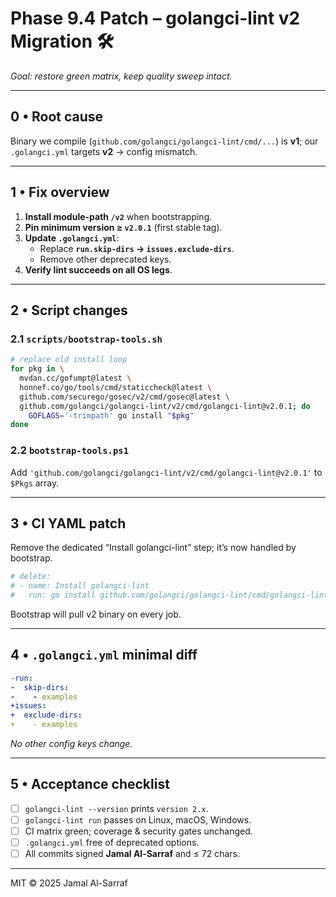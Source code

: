 <!--
AI-Chat-CLI • Codex Prompt
Phase 9.4 Patch – Upgrade golangci-lint to v2 & unblock CI
Save as docs/codex/phase-9_4-lint-v2.md
Author: Jamal Al-Sarraf <jalsarraf0@gmail.com>
Generated: 2025-06-05
-->

# Phase 9.4 Patch – **golangci-lint v2 Migration** 🛠️
*Goal: restore green matrix, keep quality sweep intact.*

---

## 0 • Root cause
Binary we compile (`github.com/golangci/golangci-lint/cmd/...`) is **v1**; our `.golangci.yml` targets **v2** → config mismatch.

---

## 1 • Fix overview

1. **Install module-path `/v2`** when bootstrapping.
2. **Pin minimum version ≥ `v2.0.1`** (first stable tag).
3. **Update `.golangci.yml`**:
   * Replace **`run.skip-dirs` → `issues.exclude-dirs`**.
   * Remove other deprecated keys.
4. **Verify lint succeeds on all OS legs**.

---

## 2 • Script changes

### 2.1 `scripts/bootstrap-tools.sh`

```bash
# replace old install loop
for pkg in \
  mvdan.cc/gofumpt@latest \
  honnef.co/go/tools/cmd/staticcheck@latest \
  github.com/securego/gosec/v2/cmd/gosec@latest \
  github.com/golangci/golangci-lint/v2/cmd/golangci-lint@v2.0.1; do
    GOFLAGS='-trimpath' go install "$pkg"
done
```

### 2.2 `bootstrap-tools.ps1`

Add `'github.com/golangci/golangci-lint/v2/cmd/golangci-lint@v2.0.1'` to `$Pkgs` array.

---

## 3 • CI YAML patch

Remove the dedicated “Install golangci-lint” step; it’s now handled by bootstrap.

```yaml
# delete:
# - name: Install golangci-lint
#   run: go install github.com/golangci/golangci-lint/cmd/golangci-lint@master
```

Bootstrap will pull v2 binary on every job.

---

## 4 • `.golangci.yml` minimal diff

```yaml
-run:
-  skip-dirs:
-    - examples
+issues:
+  exclude-dirs:
+    - examples
```

_No other config keys change._

---

## 5 • Acceptance checklist

- [ ] `golangci-lint --version` prints `version 2.x`.
- [ ] `golangci-lint run` passes on Linux, macOS, Windows.
- [ ] CI matrix green; coverage & security gates unchanged.
- [ ] `.golangci.yml` free of deprecated options.
- [ ] All commits signed **Jamal Al-Sarraf** and ≤ 72 chars.

---

MIT © 2025 Jamal Al-Sarraf
